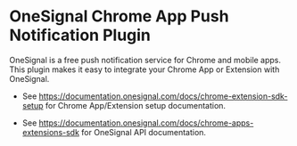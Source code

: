 OneSignal Chrome App Push Notification Plugin
====================================

OneSignal is a free push notification service for Chrome and mobile apps. This plugin makes it easy to integrate your Chrome App or Extension with OneSignal.

- See https://documentation.onesignal.com/docs/chrome-extension-sdk-setup for Chrome App/Extension setup documentation.

- See https://documentation.onesignal.com/docs/chrome-apps-extensions-sdk for OneSignal API documentation.
